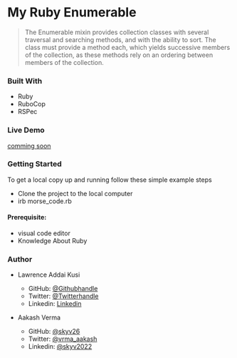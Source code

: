 # My Ruby Enumerable
> The Enumerable mixin provides collection classes with several traversal and searching methods, and with the ability to sort. The class must provide a method each, which yields successive members of the collection, as these methods rely on an ordering between members of the collection.

### Built With
- Ruby
- RuboCop
- RSPec

### Live Demo
[comming soon]()

### Getting Started 
To get a local copy up and running follow these simple example steps
- Clone the project to the local computer
- irb morse_code.rb


#### Prerequisite:  
  - visual code editor 
  - Knowledge About Ruby
  
 

### Author
- Lawrence Addai Kusi
  - GitHub: [@Githubhandle](https://github.com/kusiLaw)
  - Twitter: [@Twitterhandle](https://twitter.com/kusilaw)
  - Linkedin: [Linkedin](https://www.linkedin.com/in/lawrence-kusi-55a662104)

- Aakash Verma
  - GitHub: [@skyv26](https://github.com/skyv26)
  - Twitter: [@vrma_aakash](https://twitter.com/vrma_aakash)
  - Linkedin: [@skyv2022](https://www.linkedin.com/in/skyv2022)


